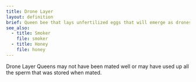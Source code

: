 ```yaml
---
title: Drone Layer
layout: definition
brief: Queen bee that lays unfertilized eggs that will emerge as drones.    
see_also: 
  - title: Smoker
    file: smoker
  - title: Honey
    file: honey 
---
```


Drone Layer Queens may not have been mated well or may have used up all the sperm that was stored when mated.
